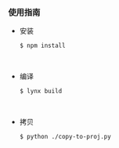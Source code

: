 ### 使用指南

* 安装

  ```shell
  $ npm install
  ```

  ​

* 编译

  ```shell
  $ lynx build
  ```

  ​

* 拷贝

  ```shell
  $ python ./copy-to-proj.py
  ```

  ​

